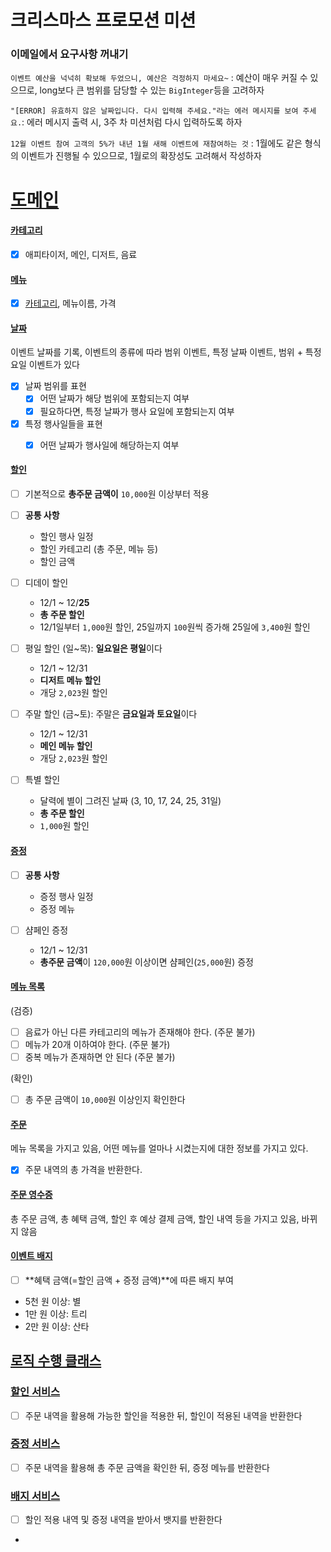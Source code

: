 # 크리스마스 프로모션 미션

### 이메일에서 요구사항 꺼내기

`이벤트 예산을 넉넉히 확보해 두었으니, 예산은 걱정하지 마세요~` : 예산이 매우 커질 수 있으므로, long보다 큰 범위를 담당할 수 있는 `BigInteger`등을 고려하자

`"[ERROR] 유효하지 않은 날짜입니다. 다시 입력해 주세요."라는 에러 메시지를 보여 주세요.`: 에러 메시지 출력 시, 3주 차 미션처럼 다시 입력하도록 하자

`12월 이벤트 참여 고객의 5%가 내년 1월 새해 이벤트에 재참여하는 것` : 1월에도 같은 형식의 이벤트가 진행될 수 있으므로, 1월로의 확장성도 고려해서 작성하자

# [도메인](#도메인)

#### [카테고리](#카테고리)

- [x] 애피타이저, 메인, 디저트, 음료

#### [메뉴](#메뉴)

- [x] [카테고리](#카테고리), 메뉴이름, 가격

#### [날짜](#날짜)
이벤트 날짜를 기록, 이벤트의 종류에 따라 범위 이벤트, 특정 날짜 이벤트, 범위 + 특정 요일 이벤트가 있다  
- [x] 날짜 범위를 표현
  - [x] 어떤 날짜가 해당 범위에 포함되는지 여부
  - [x] 필요하다면, 특정 날짜가 행사 요일에 포함되는지 여부
- [x] 특정 행사일들을 표현
  - [x] 어떤 날짜가 행사일에 해당하는지 여부


#### [할인](#할인)

- [ ] 기본적으로 **총주문 금액이** `10,000`원 이상부터 적용


- [ ] **공통 사항**
  - 할인 행사 일정
  - 할인 카테고리 (총 주문, 메뉴 등)
  - 할인 금액


- [ ] 디데이 할인
  - 12/1 ~ 12/**25**
  - **총 주문 할인**
  - 12/1일부터 `1,000`원 할인, 25일까지 `100`원씩 증가해 25일에 `3,400`원 할인


- [ ] 평일 할인 (일~목): **일요일은 평일**이다
  - 12/1 ~ 12/31
  - **디저트 메뉴 할인**
  - 개당 `2,023`원 할인


- [ ] 주말 할인 (금~토): 주말은 **금요일과 토요일**이다
  - 12/1 ~ 12/31
  - **메인 메뉴 할인**
  - 개당 `2,023`원 할인


- [ ] 특별 할인
  - 달력에 별이 그려진 날짜 (3, 10, 17, 24, 25, 31일)
  - **총 주문 할인**
  - `1,000`원 할인

#### [증정](#증정)

- [ ] **공통 사항**
  - 증정 행사 일정
  - 증정 메뉴


- [ ] 샴페인 증정
  - 12/1 ~ 12/31
  - **총주문 금액**이 `120,000`원 이상이면 샴페인(`25,000`원) 증정

#### [메뉴 목록](#메뉴-목록)

(검증)

- [ ] 음료가 아닌 다른 카테고리의 메뉴가 존재해야 한다. (주문 불가)
- [ ] 메뉴가 20개 이하여야 한다. (주문 불가)
- [ ] 중복 메뉴가 존재하면 안 된다 (주문 불가)

(확인)

- [ ] 총 주문 금액이 `10,000`원 이상인지 확인한다

#### [주문](#주문)

메뉴 목록을 가지고 있음, 어떤 메뉴를 얼마나 시켰는지에 대한 정보를 가지고 있다.

- [x] 주문 내역의 총 가격을 반환한다.

#### [주문 영수증](#주문-영수증)

총 주문 금액, 총 혜택 금액, 할인 후 예상 결제 금액, 할인 내역 등을 가지고 있음, 바뀌지 않음

#### [이벤트 배지](#이벤트-배지)

- [ ] **혜택 금액(=할인 금액 + 증정 금액)**에 따른 배지 부여
- 5천 원 이상: 별
- 1만 원 이상: 트리
- 2만 원 이상: 산타

## [로직 수행 클래스](#로직-수행-클래스)

### [할인 서비스](#할인-서비스)

- [ ] 주문 내역을 활용해 가능한 할인을 적용한 뒤, 할인이 적용된 내역을 반환한다

### [증정 서비스](#증정-서비스)

- [ ] 주문 내역을 활용해 총 주문 금액을 확인한 뒤, 증정 메뉴를 반환한다

### [배지 서비스](#배지-서비스)

- [ ] 할인 적용 내역 및 증정 내역을 받아서 뱃지를 반환한다
- 